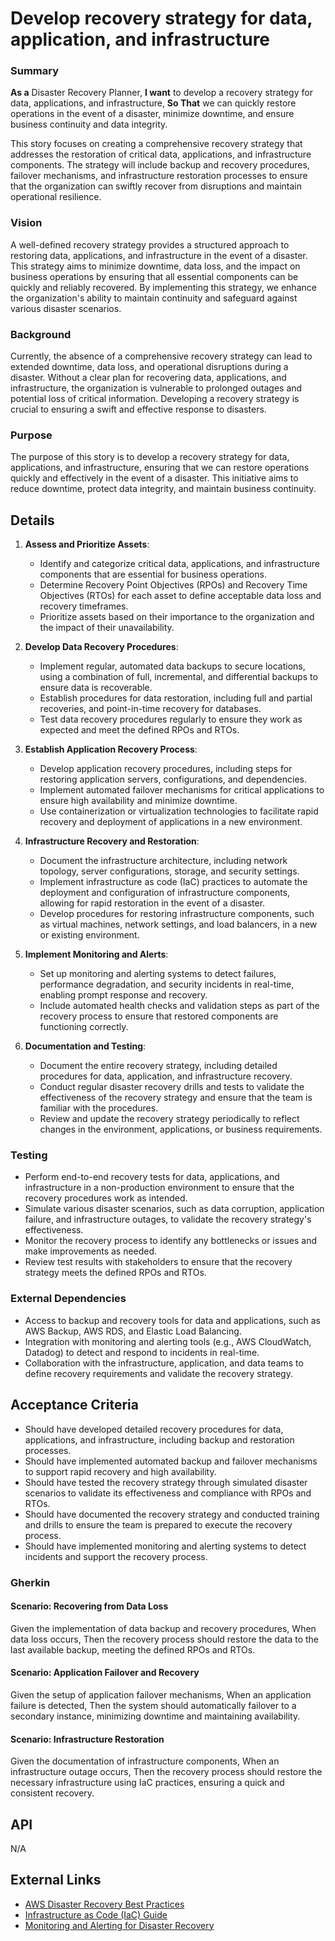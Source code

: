 
# Develop recovery strategy for data, application, and infrastructure
### Summary
**As a** Disaster Recovery Planner, **I want** to develop a recovery strategy for data, applications, and infrastructure, **So That** we can quickly restore operations in the event of a disaster, minimize downtime, and ensure business continuity and data integrity.

This story focuses on creating a comprehensive recovery strategy that addresses the restoration of critical data, applications, and infrastructure components. The strategy will include backup and recovery procedures, failover mechanisms, and infrastructure restoration processes to ensure that the organization can swiftly recover from disruptions and maintain operational resilience.

### Vision
A well-defined recovery strategy provides a structured approach to restoring data, applications, and infrastructure in the event of a disaster. This strategy aims to minimize downtime, data loss, and the impact on business operations by ensuring that all essential components can be quickly and reliably recovered. By implementing this strategy, we enhance the organization's ability to maintain continuity and safeguard against various disaster scenarios.

### Background
Currently, the absence of a comprehensive recovery strategy can lead to extended downtime, data loss, and operational disruptions during a disaster. Without a clear plan for recovering data, applications, and infrastructure, the organization is vulnerable to prolonged outages and potential loss of critical information. Developing a recovery strategy is crucial to ensuring a swift and effective response to disasters.

### Purpose
The purpose of this story is to develop a recovery strategy for data, applications, and infrastructure, ensuring that we can restore operations quickly and effectively in the event of a disaster. This initiative aims to reduce downtime, protect data integrity, and maintain business continuity.

## Details
1. **Assess and Prioritize Assets**:
    - Identify and categorize critical data, applications, and infrastructure components that are essential for business operations.
    - Determine Recovery Point Objectives (RPOs) and Recovery Time Objectives (RTOs) for each asset to define acceptable data loss and recovery timeframes.
    - Prioritize assets based on their importance to the organization and the impact of their unavailability.

2. **Develop Data Recovery Procedures**:
    - Implement regular, automated data backups to secure locations, using a combination of full, incremental, and differential backups to ensure data is recoverable.
    - Establish procedures for data restoration, including full and partial recoveries, and point-in-time recovery for databases.
    - Test data recovery procedures regularly to ensure they work as expected and meet the defined RPOs and RTOs.

3. **Establish Application Recovery Process**:
    - Develop application recovery procedures, including steps for restoring application servers, configurations, and dependencies.
    - Implement automated failover mechanisms for critical applications to ensure high availability and minimize downtime.
    - Use containerization or virtualization technologies to facilitate rapid recovery and deployment of applications in a new environment.

4. **Infrastructure Recovery and Restoration**:
    - Document the infrastructure architecture, including network topology, server configurations, storage, and security settings.
    - Implement infrastructure as code (IaC) practices to automate the deployment and configuration of infrastructure components, allowing for rapid restoration in the event of a disaster.
    - Develop procedures for restoring infrastructure components, such as virtual machines, network settings, and load balancers, in a new or existing environment.

5. **Implement Monitoring and Alerts**:
    - Set up monitoring and alerting systems to detect failures, performance degradation, and security incidents in real-time, enabling prompt response and recovery.
    - Include automated health checks and validation steps as part of the recovery process to ensure that restored components are functioning correctly.

6. **Documentation and Testing**:
    - Document the entire recovery strategy, including detailed procedures for data, application, and infrastructure recovery.
    - Conduct regular disaster recovery drills and tests to validate the effectiveness of the recovery strategy and ensure that the team is familiar with the procedures.
    - Review and update the recovery strategy periodically to reflect changes in the environment, applications, or business requirements.

### Testing
- Perform end-to-end recovery tests for data, applications, and infrastructure in a non-production environment to ensure that the recovery procedures work as intended.
- Simulate various disaster scenarios, such as data corruption, application failure, and infrastructure outages, to validate the recovery strategy's effectiveness.
- Monitor the recovery process to identify any bottlenecks or issues and make improvements as needed.
- Review test results with stakeholders to ensure that the recovery strategy meets the defined RPOs and RTOs.

### External Dependencies
- Access to backup and recovery tools for data and applications, such as AWS Backup, AWS RDS, and Elastic Load Balancing.
- Integration with monitoring and alerting tools (e.g., AWS CloudWatch, Datadog) to detect and respond to incidents in real-time.
- Collaboration with the infrastructure, application, and data teams to define recovery requirements and validate the recovery strategy.

## Acceptance Criteria
- Should have developed detailed recovery procedures for data, applications, and infrastructure, including backup and restoration processes.
- Should have implemented automated backup and failover mechanisms to support rapid recovery and high availability.
- Should have tested the recovery strategy through simulated disaster scenarios to validate its effectiveness and compliance with RPOs and RTOs.
- Should have documented the recovery strategy and conducted training and drills to ensure the team is prepared to execute the recovery process.
- Should have implemented monitoring and alerting systems to detect incidents and support the recovery process.

### Gherkin
#### Scenario: Recovering from Data Loss
Given the implementation of data backup and recovery procedures,
When data loss occurs,
Then the recovery process should restore the data to the last available backup, meeting the defined RPOs and RTOs.

#### Scenario: Application Failover and Recovery
Given the setup of application failover mechanisms,
When an application failure is detected,
Then the system should automatically failover to a secondary instance, minimizing downtime and maintaining availability.

#### Scenario: Infrastructure Restoration
Given the documentation of infrastructure components,
When an infrastructure outage occurs,
Then the recovery process should restore the necessary infrastructure using IaC practices, ensuring a quick and consistent recovery.

## API
N/A

## External Links
- [AWS Disaster Recovery Best Practices](https://aws.amazon.com/disaster-recovery/)
- [Infrastructure as Code (IaC) Guide](#)
- [Monitoring and Alerting for Disaster Recovery](#)
